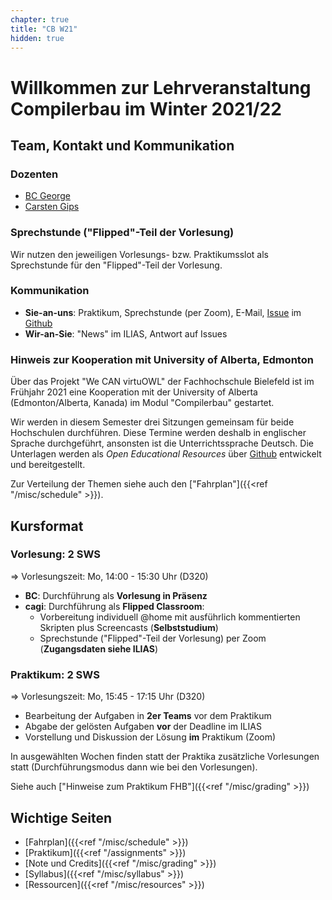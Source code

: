```yaml
---
chapter: true
title: "CB W21"
hidden: true
---
```



# Willkommen zur Lehrveranstaltung Compilerbau im Winter 2021/22

## Team, Kontakt und Kommunikation

### Dozenten

-   [BC George](https://www.fh-bielefeld.de/minden/ueber-uns/personenverzeichnis/birgit-christina-george)
-   [Carsten Gips](https://www.fh-bielefeld.de/minden/ueber-uns/personenverzeichnis/carsten-gips)

### Sprechstunde ("Flipped"-Teil der Vorlesung)

Wir nutzen den jeweiligen Vorlesungs- bzw. Praktikumsslot als Sprechstunde für den
"Flipped"-Teil der Vorlesung.

### Kommunikation

-   **Sie-an-uns**: Praktikum, Sprechstunde (per Zoom), E-Mail,
    [Issue](https://github.com/Compilerbau/Lecture/issues/new/choose) im
    [Github](https://github.com/Compilerbau/Lecture)
-   **Wir-an-Sie**: "News" im ILIAS, Antwort auf Issues

### Hinweis zur Kooperation mit University of Alberta, Edmonton

Über das Projekt "We CAN virtuOWL" der Fachhochschule Bielefeld ist im Frühjahr 2021
eine Kooperation mit der University of Alberta (Edmonton/Alberta, Kanada) im Modul
"Compilerbau" gestartet.

Wir werden in diesem Semester drei Sitzungen gemeinsam für beide Hochschulen durchführen.
Diese Termine werden deshalb in englischer Sprache durchgeführt, ansonsten ist die
Unterrichtssprache Deutsch. Die Unterlagen werden als *Open Educational Resources* über
[Github](https://compilerbau.github.io/Lecture/) entwickelt und bereitgestellt.

Zur Verteilung der Themen siehe auch den ["Fahrplan"]({{<ref "/misc/schedule" >}}).


## Kursformat

### Vorlesung: 2 SWS

=> Vorlesungszeit: Mo, 14:00 - 15:30 Uhr (D320)

*   **BC**: Durchführung als **Vorlesung in Präsenz**
*   **cagi**: Durchführung als **Flipped Classroom**:
    *   Vorbereitung individuell \@home mit ausführlich kommentierten Skripten plus
        Screencasts (**Selbststudium**)
    *   Sprechstunde ("Flipped"-Teil der Vorlesung) per Zoom (**Zugangsdaten siehe ILIAS**)

### Praktikum: 2 SWS

=> Vorlesungszeit: Mo, 15:45 - 17:15 Uhr (D320)

-   Bearbeitung der Aufgaben in **2er Teams** vor dem Praktikum
-   Abgabe der gelösten Aufgaben **vor** der Deadline im ILIAS
-   Vorstellung und Diskussion der Lösung **im** Praktikum (Zoom)

In ausgewählten Wochen finden statt der Praktika zusätzliche Vorlesungen statt
(Durchführungsmodus dann wie bei den Vorlesungen).

Siehe auch ["Hinweise zum Praktikum FHB"]({{<ref "/misc/grading" >}})


## Wichtige Seiten

*   [Fahrplan]({{<ref "/misc/schedule" >}})
*   [Praktikum]({{<ref "/assignments" >}})
*   [Note und Credits]({{<ref "/misc/grading" >}})
*   [Syllabus]({{<ref "/misc/syllabus" >}})
*   [Ressourcen]({{<ref "/misc/resources" >}})
